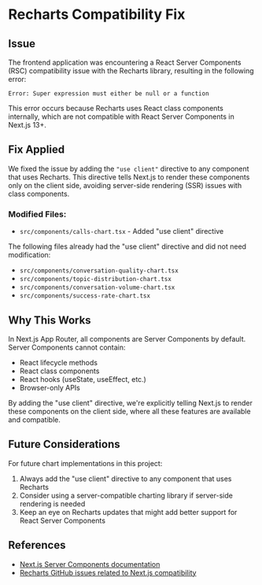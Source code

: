 # Recharts Compatibility Fix

## Issue

The frontend application was encountering a React Server Components (RSC) compatibility issue with the Recharts library, resulting in the following error:

```
Error: Super expression must either be null or a function
```

This error occurs because Recharts uses React class components internally, which are not compatible with React Server Components in Next.js 13+.

## Fix Applied

We fixed the issue by adding the `"use client"` directive to any component that uses Recharts. This directive tells Next.js to render these components only on the client side, avoiding server-side rendering (SSR) issues with class components.

### Modified Files:

- `src/components/calls-chart.tsx` - Added "use client" directive

The following files already had the "use client" directive and did not need modification:
- `src/components/conversation-quality-chart.tsx`
- `src/components/topic-distribution-chart.tsx`
- `src/components/conversation-volume-chart.tsx`
- `src/components/success-rate-chart.tsx`

## Why This Works

In Next.js App Router, all components are Server Components by default. Server Components cannot contain:
- React lifecycle methods
- React class components
- React hooks (useState, useEffect, etc.)
- Browser-only APIs

By adding the "use client" directive, we're explicitly telling Next.js to render these components on the client side, where all these features are available and compatible.

## Future Considerations

For future chart implementations in this project:

1. Always add the "use client" directive to any component that uses Recharts
2. Consider using a server-compatible charting library if server-side rendering is needed
3. Keep an eye on Recharts updates that might add better support for React Server Components

## References

- [Next.js Server Components documentation](https://nextjs.org/docs/getting-started/react-essentials#server-components)
- [Recharts GitHub issues related to Next.js compatibility](https://github.com/recharts/recharts/issues/3615)
